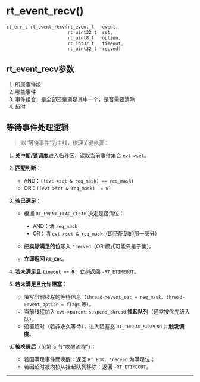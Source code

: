 # rt_event_recv() 

```c
rt_err_t rt_event_recv(rt_event_t   event,
                       rt_uint32_t  set,
                       rt_uint8_t   option,
                       rt_int32_t   timeout,
                       rt_uint32_t *recved)
```
## rt_event_recv参数
1. 所属事件组
1. 哪些事件
1. 事件组合，是全部还是满足其中一个，是否需要清除
1. 超时

## 等待事件处理逻辑

> 以“等待事件”为主线，梳理关键步骤：

1. **关中断/锁调度**进入临界区，读取当前事件集合 `evt->set`。
2. **匹配判断**：

   * AND：`((evt->set & req_mask) == req_mask)`
   * OR：`((evt->set & req_mask) != 0)`
3. **若已满足**：

   * 根据 `RT_EVENT_FLAG_CLEAR` 决定是否清位：

     * AND：清 `req_mask`
     * OR：清 `evt->set & req_mask`（即匹配到的那一部分）
   * 把**实际满足的位**写入 `*recved`（OR 模式可能只是子集）。
   * **立即返回 `RT_EOK`**。
4. **若未满足且 `timeout == 0`**：立刻返回 `-RT_ETIMEOUT`。
5. **若未满足且允许阻塞**：

   * 填写当前线程的等待信息（`thread->event_set = req_mask`、`thread->event_option = flags` 等）。
   * 当前线程加入 `evt->parent.suspend_thread` **挂起队列**（通常按优先级入队）。
   * 设置超时（若非永久等待），进入阻塞态 `RT_THREAD_SUSPEND` 并**触发调度**。
6. **被唤醒后**（见第 5 节“唤醒流程”）：

   * 若因满足事件而唤醒：返回 `RT_EOK`，`*recved` 为满足位；
   * 若因超时被内核从挂起队列移除：返回 `-RT_ETIMEOUT`。

---
